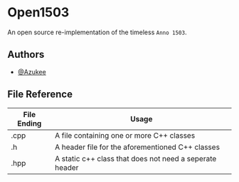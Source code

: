 # Open1503

An open source re-implementation of the timeless `Anno 1503`.



## Authors

- [@Azukee](https://www.github.com/Azukee)


## File Reference

| File Ending             | Usage                                                                |
| ----------------- | ------------------------------------------------------------------ |
| .cpp | A file containing one or more C++ classes |
| .h | A header file for the aforementioned C++ classes |
| .hpp | A static c++ class that does not need a seperate header |

